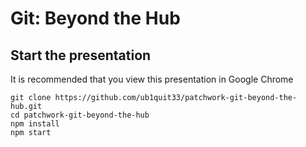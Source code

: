 # Git: Beyond the Hub

## Start the presentation

It is recommended that you view this presentation in Google Chrome

```
git clone https://github.com/ub1quit33/patchwork-git-beyond-the-hub.git
cd patchwork-git-beyond-the-hub
npm install
npm start
```
